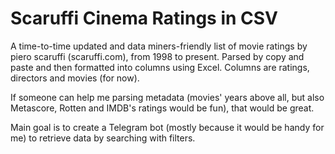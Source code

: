 # Scaruffi Cinema Ratings in CSV

A time-to-time updated and data miners-friendly list of movie ratings by piero scaruffi (scaruffi.com), from 1998 to present.
Parsed by copy and paste and then formatted into columns using Excel. 
Columns are ratings, directors and movies (for now).

If someone can help me parsing metadata (movies' years above all, but also Metascore, Rotten and IMDB's ratings would be fun), that would be great.

Main goal is to create a Telegram bot (mostly because it would be handy for me) to retrieve data by searching with filters.
